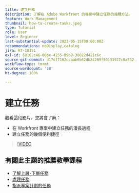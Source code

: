 ```yaml
---
title: 建立任務
description: 了解在 Adobe Workfront 的專案中建立任務的幾種方法。
feature: Work Management
thumbnail: how-to-create-tasks.jpeg
type: Tutorial
role: User
level: Beginner
last-substantial-update: 2023-05-15T00:00:00Z
recommendations: noDisplay,catalog
jira: KT-10151
exl-id: 68102c46-80be-4255-89b8-38022d421c6c
source-git-commit: d17df7162ccaab6b62db34209f50131927c0a532
workflow-type: tm+mt
source-wordcount: '58'
ht-degree: 100%

---
```


# 建立任務

觀看這段影片，您將會了解：

* 在 Workfront 專案中建立任務的漫長過程
* 建立任務的幾個便利捷徑

>[!VIDEO](https://video.tv.adobe.com/v/3419372/?quality=12&learn=on&enablevpops)

## 有關此主題的推薦教學課程

* [了解上層-下層任務](/help/manage-work/tasks/understand-parent-child-tasks.md)
* [處理任務](/help/manage-work/tasks/work-with-tasks.md)
* [指派專案計劃的任務](/help/manage-work/tasks/assign-tasks-from-the-project-plan.md)
